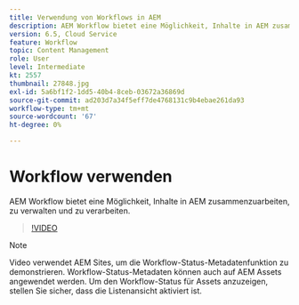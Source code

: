 ```yaml
---
title: Verwendung von Workflows in AEM
description: AEM Workflow bietet eine Möglichkeit, Inhalte in AEM zusammenzuarbeiten, zu verwalten und zu verarbeiten.
version: 6.5, Cloud Service
feature: Workflow
topic: Content Management
role: User
level: Intermediate
kt: 2557
thumbnail: 27848.jpg
exl-id: 5a6bf1f2-1dd5-40b4-8ceb-03672a36869d
source-git-commit: ad203d7a34f5eff7de4768131c9b4ebae261da93
workflow-type: tm+mt
source-wordcount: '67'
ht-degree: 0%

---
```


# Workflow verwenden

AEM Workflow bietet eine Möglichkeit, Inhalte in AEM zusammenzuarbeiten, zu verwalten und zu verarbeiten.

>[!VIDEO](https://video.tv.adobe.com/v/27848/?quality=12&learn=on)

>[!NOTE]
>
> Video verwendet AEM Sites, um die Workflow-Status-Metadatenfunktion zu demonstrieren. Workflow-Status-Metadaten können auch auf AEM Assets angewendet werden. Um den Workflow-Status für Assets anzuzeigen, stellen Sie sicher, dass die Listenansicht aktiviert ist.

